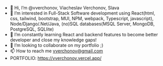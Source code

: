 - 👋 Hi, I’m @vverchonov, Viacheslav Verchonov, Slava
- 👀 I’m interested in Full-Stack Software development using React(html, css, tailwind, bootstrap, MUI, NPM, webpack, Typescript, javascript), Node/Django/.Net/Java, (no)SQL databases(MSQL Server, MongoDB, PostgreSQL, SQLlite)
- 🌱 I’m constantly learning React and backend features to become better developer and close my knowledge gaps!
- 💞️ I’m looking to collaborate on my portfolio ;)
- 📫 How to reach me vverchonov@gmail.com
- PORTFOLIO: https://vverchonov.vercel.app/

<!---
vverchonov/vverchonov is a ✨ special ✨ repository because its `README.md` (this file) appears on your GitHub profile.
You can click the Preview link to take a look at your changes.
--->

